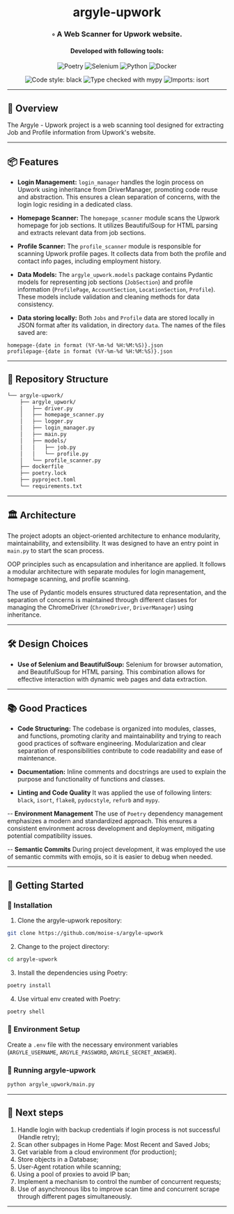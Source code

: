 <div align="center">
<h1 align="center">
<br>argyle-upwork</h1>
<h3>◦ A Web Scanner for Upwork website.</h3>
<h4>Developed with following tools:</h4>
<p align="center">
<img src="https://img.shields.io/badge/Poetry-60A5FA.svg?style=flat-square&logo=Poetry&logoColor=white" alt="Poetry" />
<img src="https://img.shields.io/badge/Selenium-43B02A.svg?style=flat-square&logo=Selenium&logoColor=white" alt="Selenium" />
<img src="https://img.shields.io/badge/Python-3776AB.svg?style=flat-square&logo=Python&logoColor=white" alt="Python" />
<img src="https://img.shields.io/badge/Docker-2496ED.svg?style=flat-square&logo=Docker&logoColor=white" alt="Docker" />
<p>
<img src="https://camo.githubusercontent.com/d91ed7ac7abbd5a6102cbe988dd8e9ac21bde0a73d97be7603b891ad08ce3479/68747470733a2f2f696d672e736869656c64732e696f2f62616467652f636f64652532307374796c652d626c61636b2d3030303030302e737667" alt="Code style: black" data-canonical-src="https://img.shields.io/badge/code%20style-black-000000.svg" style="max-width: 100%;">
<img src="https://camo.githubusercontent.com/59eab954a267c6e9ff1d80e8055de43a0ad771f5e1f3779aef99d111f20bee40/687474703a2f2f7777772e6d7970792d6c616e672e6f72672f7374617469632f6d7970795f62616467652e737667" alt="Type checked with mypy" data-canonical-src="http://www.mypy-lang.org/static/mypy_badge.svg" style="max-width: 100%;">
<img src="https://camo.githubusercontent.com/fe4a658dd745f746410f961ae45d44355db1cc0e4c09c7877d265c1380248943/68747470733a2f2f696d672e736869656c64732e696f2f62616467652f253230696d706f7274732d69736f72742d2532333136373462313f7374796c653d666c6174266c6162656c436f6c6f723d656638333336" alt="Imports: isort" data-canonical-src="https://img.shields.io/badge/%20imports-isort-%231674b1?style=flat&amp;labelColor=ef8336" style="max-width: 100%;">
</div>

---

## 📍 Overview

The Argyle - Upwork project is a web scanning tool designed for extracting Job and Profile information from Upwork's website.

---

## 📦 Features

- **Login Management:** `login_manager` handles the login process on Upwork using inheritance from DriverManager, promoting code reuse and abstraction. This ensures a clean separation of concerns, with the login logic residing in a dedicated class.

- **Homepage Scanner:** The `homepage_scanner` module scans the Upwork homepage for job sections. It utilizes BeautifulSoup for HTML parsing and extracts relevant data from job sections.

- **Profile Scanner:** The `profile_scanner` module is responsible for scanning Upwork profile pages. It collects data from both the profile and contact info pages, including employment history.

- **Data Models:** The `argyle_upwork.models` package contains Pydantic models for representing job sections (`JobSection`) and profile information (`ProfilePage`, `AccountSection`, `LocationSection`, `Profile`). These models include validation and cleaning methods for data consistency.

- **Data storing locally:** Both `Jobs` and `Profile` data are stored locally in JSON format after its validation, in directory `data`. The names of the files saved are:
```
homepage-{date in format (%Y-%m-%d %H:%M:%S)}.json
profilepage-{date in format (%Y-%m-%d %H:%M:%S)}.json
```

---


## 📂 Repository Structure

```sh
└── argyle-upwork/
    ├── argyle_upwork/
    │   ├── driver.py
    │   ├── homepage_scanner.py
    │   ├── logger.py
    │   ├── login_manager.py
    │   ├── main.py
    │   ├── models/
    │   │   ├── job.py
    │   │   └── profile.py
    │   └── profile_scanner.py
    ├── dockerfile
    ├── poetry.lock
    ├── pyproject.toml
    └── requirements.txt

```

---

## 🏛️ Architecture

The project adopts an object-oriented architecture to enhance modularity, maintainability, and extensibility. It was designed to have an entry point in `main.py` to start the scan process.

OOP principles such as encapsulation and inheritance are applied. It follows a modular architecture with separate modules for login management, homepage scanning, and profile scanning. 

The use of Pydantic models ensures structured data representation, and the separation of concerns is maintained through different classes for managing the ChromeDriver (`ChromeDriver`, `DriverManager`) using inheritance.

---

## 🛠️ Design Choices

- **Use of Selenium and BeautifulSoup:** Selenium for browser automation, and BeautifulSoup for HTML parsing. This combination allows for effective interaction with dynamic web pages and data extraction.

---

## 📚 Good Practices

- **Code Structuring:** The codebase is organized into modules, classes, and functions, promoting clarity and maintainability and trying to reach good practices of software engineering. Modularization and clear separation of responsibilities contribute to code readability and ease of maintenance.

- **Documentation:** Inline comments and docstrings are used to explain the purpose and functionality of functions and classes.

- **Linting and Code Quality** It was applied the use of following linters: `black`, `isort`, `flake8`, `pydocstyle`, `refurb` and `mypy`.

-- **Environment Management** The use of `Poetry` dependency management emphasizes a modern and standardized approach. This ensures a consistent environment across development and deployment, mitigating potential compatibility issues.

-- **Semantic Commits** During project development, it was employed the use of semantic commits with emojis, so it is easier to debug when needed.

---

## 🚀 Getting Started

### 🔧 Installation

1. Clone the argyle-upwork repository:
```sh
git clone https://github.com/moise-s/argyle-upwork
```

2. Change to the project directory:
```sh
cd argyle-upwork
```

3. Install the dependencies using Poetry:
```sh
poetry install
```

4. Use virtual env created with Poetry:
```sh
poetry shell
```

### 🔧 Environment Setup

Create a `.env` file with the necessary environment variables (`ARGYLE_USERNAME`, `ARGYLE_PASSWORD`, `ARGYLE_SECRET_ANSWER`).


### 🤖 Running argyle-upwork

```sh
python argyle_upwork/main.py
```

---


## 🎯 Next steps

1) Handle login with backup credentials if login process is not successful (Handle retry);
2) Scan other subpages in Home Page: Most Recent and Saved Jobs;
3) Get variable from a cloud environment (for production);
4) Store objects in a Database;
5) User-Agent rotation while scanning;
6) Using a pool of proxies to avoid IP ban;
7) Implement a mechanism to control the number of concurrent requests;
8) Use of asynchronous libs to improve scan time and concurrent scrape through different pages simultaneously.

---

